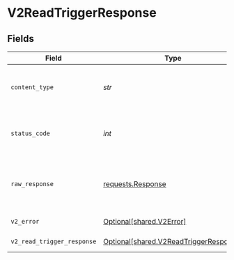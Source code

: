 # V2ReadTriggerResponse


## Fields

| Field                                                                                  | Type                                                                                   | Required                                                                               | Description                                                                            |
| -------------------------------------------------------------------------------------- | -------------------------------------------------------------------------------------- | -------------------------------------------------------------------------------------- | -------------------------------------------------------------------------------------- |
| `content_type`                                                                         | *str*                                                                                  | :heavy_check_mark:                                                                     | HTTP response content type for this operation                                          |
| `status_code`                                                                          | *int*                                                                                  | :heavy_check_mark:                                                                     | HTTP response status code for this operation                                           |
| `raw_response`                                                                         | [requests.Response](https://requests.readthedocs.io/en/latest/api/#requests.Response)  | :heavy_minus_sign:                                                                     | Raw HTTP response; suitable for custom response parsing                                |
| `v2_error`                                                                             | [Optional[shared.V2Error]](../../models/shared/v2error.md)                             | :heavy_minus_sign:                                                                     | General error                                                                          |
| `v2_read_trigger_response`                                                             | [Optional[shared.V2ReadTriggerResponse]](../../models/shared/v2readtriggerresponse.md) | :heavy_minus_sign:                                                                     | A specific trigger                                                                     |